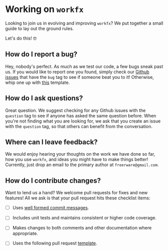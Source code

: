 # Working on `workfx`

Looking to join us in evolving and improving `workfx`? We put together a small guide to lay out the ground rules.

Let's do this! 🤓

## How do I report a bug?

Hey, nobody's perfect. As much as we test our code, a few bugs sneak past us. If you would like to report one you found, simply check our [Github issues](https://github.com/freerware/workfx/issues) that have the `bug` tag to see if someone beat you to it! Otherwise, whip one up with [this](https://github.com/freerware/workfx/issues/new?assignees=freerjm&labels=bug&template=bug_report.md) template.

## How do I ask questions?

Great question. We suggest checking for any Github issues with the `question` tag to see if anyone has asked the same question before. When you're not finding what you are looking for, we ask that you create an issue with the `question` tag, so that others can benefit from the conversation.

## Where can I leave feedback?

We would enjoy hearing your thoughts on the work we have done so far, how you use `workfx`, and ideas you might have to make things better! Currently, just drop an email to the primary author at `freerware@gmail.com`.

## How do I contribute changes?

Want to lend us a hand? We welcome pull requests for fixes and new features! All we ask is that your pull request hits these checklist items:

- [ ] Uses [well formed commit messages](https://tbaggery.com/2008/04/19/a-note-about-git-commit-messages.html).
- [ ] Includes unit tests and maintains consistent or higher code coverage.
- [ ] Makes changes to both comments and other documentation where appropriate.
- [ ] Uses the following pull request [template](https://github.com/freerware/workfx/blob/master/.github/pull_request_template.md).

